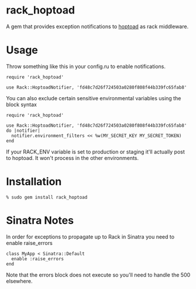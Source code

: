 rack_hoptoad
============

A gem that provides exception notifications to [hoptoad](http://hoptoadapp.com) as rack middleware.

Usage
=====
Throw something like this in your config.ru to enable notifications.

    require 'rack_hoptoad'

    use Rack::HoptoadNotifier, 'fd48c7d26f724503a0280f808f44b339fc65fab8'

You can also exclude certain sensitive environmental variables using the block syntax

    require 'rack_hoptoad'

    use Rack::HoptoadNotifier, 'fd48c7d26f724503a0280f808f44b339fc65fab8' do |notifier|
      notifier.environment_filters << %w(MY_SECRET_KEY MY_SECRET_TOKEN)
    end


If your RACK_ENV variable is set to production or staging it'll actually post
to hoptoad.  It won't process in the other environments.

Installation
============

    % sudo gem install rack_hoptoad

Sinatra Notes
=============

In order for exceptions to propagate up to Rack in Sinatra you need to enable raise_errors

    class MyApp < Sinatra::Default
      enable :raise_errors
    end

Note that the errors block does not execute so you'll need to handle the 500 elsewhere.
